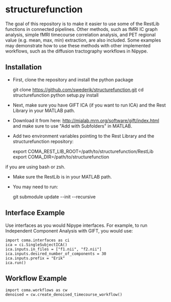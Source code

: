 structurefunction
=================

The goal of this repository is to make it easier to use some of the RestLib functions in connected pipelines.
Other methods, such as fMRI IC graph analysis, simple fMRI timecourse correlation analysis, and PET regional value (e.g. mean, max, min) extraction, are also included. Some examples may demonstrate how to use these methods with other implemented workflows, such as the diffusion tractography workflows in Nipype.

Installation
------------
* First, clone the repository and install the python package

    git clone https://github.com/swederik/structurefunction.git
    cd structurefunction
    python setup.py install

* Next, make sure you have GIFT ICA (if you want to run ICA) and the Rest Library in your MATLAB path.

* Download it from here: http://mialab.mrn.org/software/gift/index.html and make sure to use "Add with Subfolders" in MATLAB.

* Add two environment variables pointing to the Rest Library and the structurefunction repository:

    export COMA_REST_LIB_ROOT=/path/to/structurefunction/RestLib
    export COMA_DIR=/path/to/structurefunction
    
if you are using bash or zsh.

* Make sure the RestLib is in your MATLAB path.

* You may need to run:

    git submodule update --init --recursive




Interface Example
-----------------

Use interfaces as you would Nipype interfaces.
For example, to run Independent Component Analysis with GIFT, you would use:

    import coma.interfaces as ci
    ica = ci.SingleSubjectICA()
    ica.inputs.in_files = ["f1.nii", "f2.nii"]
    ica.inputs.desired_number_of_components = 30
    ica.inputs.prefix = "Erik"
    ica.run()
    
Workflow Example
-----------------

    import coma.workflows as cw
    denoised = cw.create_denoised_timecourse_workflow()
    
    
